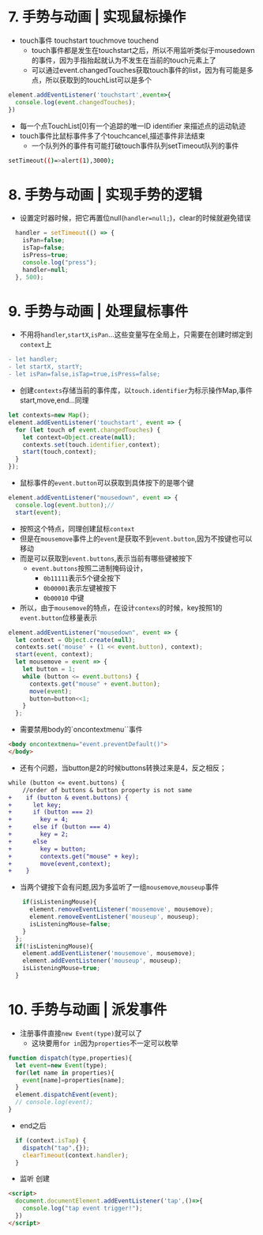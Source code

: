 # 7. 手势与动画 | 实现鼠标操作
- touch事件 touchstart touchmove touchend
  - touch事件都是发生在touchstart之后，所以不用监听类似于mousedown的事件，因为手指抬起就认为不发生在当前的touch元素上了
  - 可以通过event.changedTouches获取touch事件的list，因为有可能是多点，所以获取到的touchList可以是多个
```js
element.addEventListener('touchstart',event=>{
  console.log(event.changedTouches);
})
```
  - 每一个点TouchList[0]有一个追踪的唯一ID identifier 来描述点的运动轨迹
  - touch事件比鼠标事件多了个touchcancel,描述事件非法结束
    - 一个队列外的事件有可能打破touch事件队列setTimeout队列的事件
```bash
setTimeout(()=>alert(1),3000);
```
# 8. 手势与动画 | 实现手势的逻辑
- 设置定时器时候，把它再置位null(`handler=null;`)，clear的时候就避免错误
```js
  handler = setTimeout(() => {
    isPan=false;
    isTap=false;
    isPress=true;  
    console.log("press");
    handler=null;
  }, 500);

```
# 9. 手势与动画 | 处理鼠标事件
- 不用将`handler`,`startX`,`isPan`...这些变量写在全局上，只需要在创建时绑定到`context`上
```diff
- let handler;
- let startX, startY;
- let isPan=false,isTap=true,isPress=false;
```
- 创建`contexts`存储当前的事件库，以`touch.identifier`为标示操作Map,事件start,move,end...同理
```js
let contexts=new Map();
element.addEventListener('touchstart', event => {
  for (let touch of event.changedTouches) {
    let context=Object.create(null);
    contexts.set(touch.identifier,context);
    start(touch,context);
  }
});
```
- 鼠标事件的`event.button`可以获取到具体按下的是哪个键
```js
element.addEventListener("mousedown", event => {
  console.log(event.button);//
  start(event);
```
- 按照这个特点，同理创建鼠标`context`
- 但是在`mousemove`事件上的`event`是获取不到`event.button`,因为不按键也可以移动
- 而是可以获取到`event.buttons`,表示当前有哪些键被按下
  - `event.buttons`按照二进制掩码设计，
    - `0b11111`表示5个键全按下
    - `0b00001`表示左键被按下
    - `0b00010`   中键
- 所以，由于`mousemove`的特点，在设计`contexs`的时候，key按照1的`event.button`位移量表示
```js
element.addEventListener("mousedown", event => {
  let context = Object.create(null);
  contexts.set('mouse' + (1 << event.button), context);
  start(event, context);
  let mousemove = event => {
    let button = 1;
    while (button <= event.buttons) {
      contexts.get("mouse" + event.button);
      move(event);
      button=button<<1;
    }
  };
```
- 需要禁用body的`oncontextmenu``事件
```html
<body oncontextmenu="event.preventDefault()">
</body>
```
- 还有个问题，当button是2的时候buttons转换过来是4，反之相反；
```diff
while (button <= event.buttons) {
    //order of buttons & button property is not same
+    if (button & event.buttons) {
+      let key;
+      if (button === 2)
+        key = 4;
+      else if (button === 4)
+        key = 2;
+      else
+        key = button;
+        contexts.get("mouse" + key);
+        move(event,context);
+    }
```
- 当两个键按下会有问题,因为多监听了一组`mousemove`,`mouseup`事件
```js
    if(isListeningMouse){
      element.removeEventListener('mousemove', mousemove);
      element.removeEventListener('mouseup', mouseup);
      isListeningMouse=false;
    }
  };
  if(!isListeningMouse){
    element.addEventListener('mousemove', mousemove);
    element.addEventListener('mouseup', mouseup);
    isListeningMouse=true;
  }
```
# 10. 手势与动画 | 派发事件
- 注册事件直接`new Event(type)`就可以了
  - 这块要用`for in`因为`properties`不一定可以枚举
```js
function dispatch(type,properties){
  let event=new Event(type);
  for(let name in properties){
    event[name]=properties[name];
  }
  element.dispatchEvent(event);
  // console.log(event);
}
```
  - end之后
```js
  if (context.isTap) {
    dispatch("tap",{});
    clearTimeout(context.handler);
  }
```
- 监听 创建
```html
<script>
  document.documentElement.addEventListener('tap',()=>{
    console.log("tap event trigger!");
  })
</script>
```